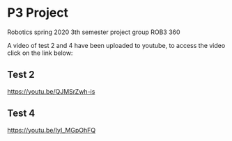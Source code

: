 # P3 Project
Robotics spring 2020 
3th semester project 
group ROB3 360

A video of test 2 and 4 have been uploaded to youtube, to access the video click on the link below:

## Test 2
https://youtu.be/QJMSrZwh-is

## Test 4
https://youtu.be/IyI_MGpOhFQ